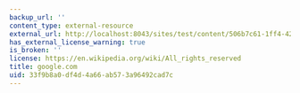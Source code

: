 ```yaml
---
backup_url: ''
content_type: external-resource
external_url: http://localhost:8043/sites/test/content/506b7c61-1ff4-42ba-a642-1dcdba80c31d/?ocw_resource_link_uuid=506b7c61-1ff4-42ba-a642-1dcdba80c31d&ocw_resource_link_suffix=
has_external_license_warning: true
is_broken: ''
license: https://en.wikipedia.org/wiki/All_rights_reserved
title: google.com
uid: 33f9b8a0-df4d-4a66-ab57-3a96492cad7c
---
```

